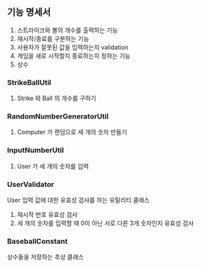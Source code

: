 ## 기능 명세서

1. 스트라이크와 볼의 개수를 출력하는 기능
2. 재시작/종료를 구분하는 기능
3. 사용자가 잘못된 값을 입력하는지 validation
4. 게임을 새로 시작할지 종료하는지 정하는 기능
5. 상수

### StrikeBallUtil
1. Strike 와 Ball 의 개수를 구하기

### RandomNumberGeneratorUtil
1. Computer 가 랜덤으로 세 개의 숫자 만들기

### InputNumberUtil
1. User 가 세 개의 숫자를 입력

### UserValidator
User 입력 값에 대한 유효성 검사를 하는 유틸리티 클래스
1. 재시작 번호 유효성 검사
2. 세 개의 숫자를 입력할 때 0이 아닌 서로 다른 3개 숫자인지 유효성 검사

### BaseballConstant
상수들을 저장하는 추상 클래스